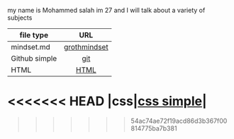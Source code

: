 my name is Mohammed salah im 27
and I will talk about a variety of subjects

| file type        | URL      |     
| ------------- |:-------------:|
| mindset.md      |[grothmindset](https://medo199329.github.io/reading-notes/grothmindest) |
| Github simple    | [git](https://medo199329.github.io/reading-notes/git)   |  
| HTML     |[HTML](https://medo199329.github.io/reading-notes/html)  |
<<<<<<< HEAD
|css|[css simple](https://medo199329.github.io/reading-notes/csssimple)|
=======
>>>>>>> 54ac74ae72f19acd86d3b367f00814775ba7b381
